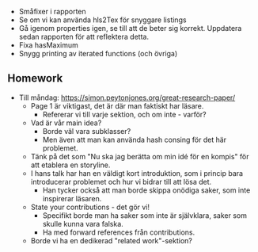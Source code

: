 - Småfixer i rapporten
- Se om vi kan använda hls2Tex för snyggare listings
- Gå igenom properties igen, se till att de beter sig korrekt. Uppdatera sedan rapporten för att reflektera detta.
- Fixa hasMaximum
- Snygg printing av iterated functions (och övriga)
## Homework

- Till måndag: https://simon.peytonjones.org/great-research-paper/
	- Page 1 är viktigast, det är där man faktiskt har läsare.
		- Refererar vi till varje sektion, och om inte - varför?
	- Vad är vår main idea?
		- Borde väl vara subklasser?
		- Men även att man kan använda hash consing för det här problemet.
	- Tänk på det som "Nu ska jag berätta om min idé för en kompis" för att etablera en storyline.
	- I hans talk har han en väldigt kort introduktion, som i princip bara introducerar problemet och hur vi bidrar till att lösa det.
		- Han tycker också att man borde skippa onödiga saker, som inte inspirerar läsaren.
	- State your contributions - det gör vi!
		- Specifikt borde man ha saker som inte är självklara, saker som skulle kunna vara falska.
		- Ha med forward references från contributions.
	- Borde vi ha en dedikerad "related work"-sektion?